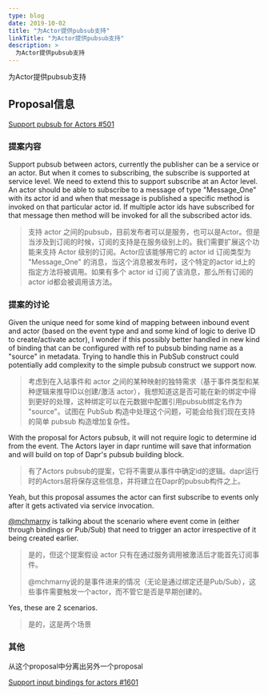 ```yaml
---
type: blog
date: 2019-10-02
title: "为Actor提供pubsub支持"
linkTitle: "为Actor提供pubsub支持"
description: >
  为Actor提供pubsub支持
---
```


为Actor提供pubsub支持

## Proposal信息

[Support pubsub for Actors #501](https://github.com/dapr/dapr/issues/501)

### 提案内容

Support pubsub between actors, currently the publisher can be a service or an actor. But when it comes to subscribing, the subscribe is supported at service level. We need to extend this to support subscribe at an Actor level. An actor should be able to subscribe to a message of type "Message_One" with its actor id and when that message is published a specific method is invoked on that particular actor id. If multiple actor ids have subscribed for that message then method will be invoked for all the subscribed actor ids.

> 支持 actor 之间的pubsub，目前发布者可以是服务，也可以是Actor。但是当涉及到订阅的时候，订阅的支持是在服务级别上的。我们需要扩展这个功能来支持 Actor 级别的订阅。Actor应该能够用它的 actor id 订阅类型为 "Message_One" 的消息，当这个消息被发布时，这个特定的actor id上的指定方法将被调用。如果有多个 actor id 订阅了该消息，那么所有订阅的actor id都会被调用该方法。

### 提案的讨论

Given the unique need for some kind of mapping between inbound event and actor (based on the event type and and some kind of logic to derive ID to create/activate actor), I wonder if this possibly better handled in new kind of binding that can be configured with ref to pubsub binding name as a "source" in metadata. Trying to handle this in PubSub construct could potentially add complexity to the simple pubsub construct we support now.

> 考虑到在入站事件和 actor 之间的某种映射的独特需求（基于事件类型和某种逻辑来推导ID以创建/激活 actor），我想知道这是否可能在新的绑定中得到更好的处理，这种绑定可以在元数据中配置引用pubsub绑定名作为 "source"。试图在 PubSub 构造中处理这个问题，可能会给我们现在支持的简单 pubsub 构造增加复杂性。

With the proposal for Actors pubsub, it will not require logic to determine id from the event. The Actors layer in dapr runtime will save that information and will build on top of Dapr's pubsub building block.

> 有了Actors pubsub的提案，它将不需要从事件中确定id的逻辑。dapr运行时的Actors层将保存这些信息，并将建立在Dapr的pubsub构件之上。

Yeah, but this proposal assumes the actor can first subscribe to events only after it gets activated via service invocation.

[@mchmarny](https://github.com/mchmarny) is talking about the scenario where event come in (either through bindings or Pub/Sub) that need to trigger an actor irrespective of it being created earlier.

> 是的，但这个提案假设 actor 只有在通过服务调用被激活后才能首先订阅事件。
>
> @mchmarny说的是事件进来的情况（无论是通过绑定还是Pub/Sub），这些事件需要触发一个actor，而不管它是否是早期创建的。

Yes, these are 2 scenarios.

> 是的，这是两个场景

### 其他

从这个proposal中分离出另外一个proposal

[Support input bindings for actors #1601](https://github.com/dapr/dapr/issues/1601)